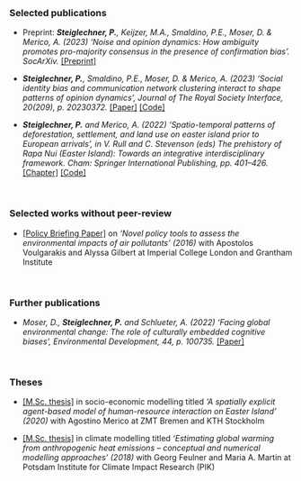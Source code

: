 <p>&nbsp;&nbsp;</p>

### Selected publications


- Preprint: *<strong><strong>Steiglechner, P.</strong></strong>, Keijzer, M.A., Smaldino, P.E., Moser, D. & Merico, A. (2023) ‘Noise and opinion dynamics: How ambiguity promotes pro-majority consensus in the presence of confirmation bias’. SocArXiv.* [[Preprint]](https://doi.org/10.31235/osf.io/u2t7r)
 
- *<strong><strong>Steiglechner, P.</strong></strong>, Smaldino, P.E., Moser, D. & Merico, A. (2023) ‘Social identity bias and communication network clustering interact to shape patterns of opinion dynamics’, Journal of The Royal Society Interface, 20(209), p. 20230372.* [[Paper]](https://doi.org/10.1098/rsif.2023.0372) [[Code]](https://github.com/PeterSteiglechner/SI-in-OD)

- *<strong><strong>Steiglechner, P.</strong></strong> and Merico, A. (2022) ‘Spatio-temporal patterns of deforestation, settlement, and land use on easter island prior to European arrivals’, in V. Rull and C. Stevenson (eds) The prehistory of Rapa Nui (Easter Island): Towards an integrative interdisciplinary framework. Cham: Springer International Publishing, pp. 401–426.* [[Chapter]](https://doi.org/10.1007/978-3-030-91127-0_16) [[Code]](https://github.com/systemsecologygroup/EasterIslandABM)

<p>&nbsp;</p>



### Selected works without peer-review


- [[Policy Briefing Paper]](https://www.imperial.ac.uk/grantham/publications/briefing-papers/novel-policy-tools-to-assess-the-environmental-impacts-of-air-pollutants---grantham-briefing-note-5.php) on *‘Novel policy tools to assess the environmental impacts of air pollutants’ (2016)* with Apostolos Voulgarakis and Alyssa Gilbert at Imperial College London and Grantham Institute


<p>&nbsp;</p>


### Further publications


- *Moser, D., <strong><strong>Steiglechner, P.</strong></strong> and Schlueter, A. (2022) ‘Facing global environmental change: The role of culturally embedded cognitive biases’, Environmental Development, 44, p. 100735.* [[Paper]](https://doi.org/10.1016/j.envdev.2022.100735)

<p>&nbsp;</p>

### Theses

- [[M.Sc. thesis]](http://urn.kb.se/resolve?urn=urn:nbn:se:kth:diva-277730) in socio-economic modelling titled *‘A spatially explicit agent-based model of human-resource interaction on Easter Island’ (2020)* with Agostino Merico at ZMT Bremen and KTH Stockholm

- [[M.Sc. thesis]](http://urn.kb.se/resolve?urn=urn:nbn:se:kth:diva-277730) in climate modelling titled *‘Estimating global warming from anthropogenic heat emissions – conceptual and numerical modelling approaches’ (2018)* with Georg Feulner and Maria A. Martin at Potsdam Institute for Climate Impact Research (PIK)

<p>&nbsp;</p>
